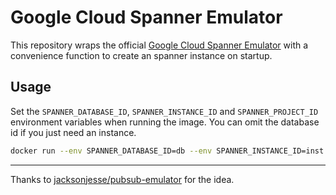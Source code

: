 # Google Cloud Spanner Emulator

This repository wraps the official 
[Google Cloud Spanner Emulator](https://github.com/GoogleCloudPlatform/cloud-spanner-emulator)
with a convenience function to create an spanner instance on startup.

## Usage
Set the `SPANNER_DATABASE_ID`, `SPANNER_INSTANCE_ID` and `SPANNER_PROJECT_ID` environment variables when running the image.
You can omit the database id if you just need an instance.
```sh
docker run --env SPANNER_DATABASE_ID=db --env SPANNER_INSTANCE_ID=inst --env SPANNER_PROJECT_ID=proj liu-chunhui/spanner-emulator:latest
```

---
Thanks to [jacksonjesse/pubsub-emulator](https://github.com/jacksonjesse/pubsub-emulator) for the idea.
